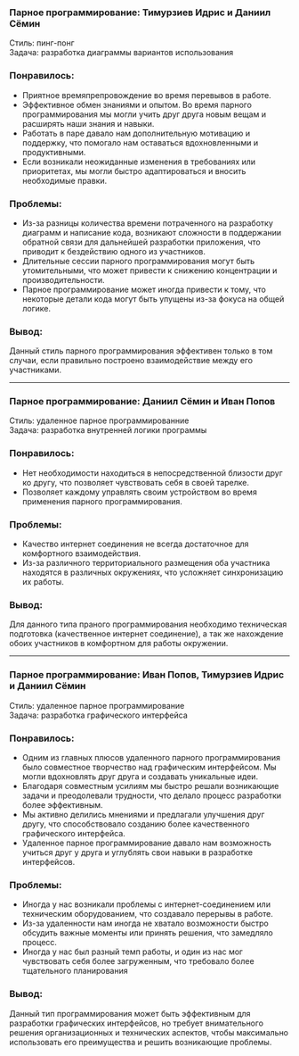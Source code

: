 ### Парное программирование: Тимурзиев Идрис и Даниил Сёмин
Стиль: пинг-понг  
Задача: разработка диаграммы вариантов использования

### Понравилось: 
- Приятное времяпрепровождение во время перевывов в работе.  
- Эффективное обмен знаниями и опытом. Во время парного программирования мы могли учить друг друга новым вещам и расширять наши знания и навыки.
- Работать в паре давало нам дополнительную мотивацию и поддержку, что помогало нам оставаться вдохновленными и продуктивными.
- Если возникали неожиданные изменения в требованиях или приоритетах, мы могли быстро адаптироваться и вносить необходимые правки. 

### Проблемы: 
- Из-за разницы количества времени потраченного на разработку диаграмм и написание кода, возникают сложности в поддержании обратной связи для дальнейшей разработки приложения, что приводит к бездействию одного из участников.
- Длительные сессии парного программирования могут быть утомительными, что может привести к снижению концентрации и производительности.
- Парное программирование может иногда привести к тому, что некоторые детали кода могут быть упущены из-за фокуса на общей логике.

### Вывод: 
Данный стиль парного программирования эффективен только в том случаи, если правильно построено взаимодействие между его участниками.

---

### Парное программирование: Даниил Сёмин и Иван Попов
Стиль: удаленное парное программированние  
Задача: разработка внутренней логики программы

### Понравилось: 
- Нет необходимости находиться в непосредственной близости друг ко другу, что позволяет чувствовать себя в своей тарелке.
- Позволяет каждому управлять своим устройством во время применения парного программирования.

### Проблемы:
- Качество интернет соединения не всегда достаточное для комфортного взаимодействия.
- Из-за различного территориального размещения оба участника находятся в различных окружениях, что усложняет синхронизацию их работы.

### Вывод: 
Для данного типа праного программирования необходимо техническая подготовка (качественное интернет соединение), а так же нахождение обоих участников в комфортном для работы окружении.

---

### Парное программирование: Иван Попов, Тимурзиев Идрис и Даниил Сёмин
Стиль: удаленное парное программирование  
Задача: разработка графического интерфейса

### Понравилось: 
- Одним из главных плюсов удаленного парного программирования было совместное творчество над графическим интерфейсом. Мы могли вдохновлять друг друга и создавать уникальные идеи.
- Благодаря совместным усилиям мы быстро решали возникающие задачи и преодолевали трудности, что делало процесс разработки более эффективным.
- Мы активно делились мнениями и предлагали улучшения друг другу, что способствовало созданию более качественного графического интерфейса.
- Удаленное парное программирование давало нам возможность учиться друг у друга и углублять свои навыки в разработке интерфейсов.

### Проблемы:
- Иногда у нас возникали проблемы с интернет-соединением или техническим оборудованием, что создавало перерывы в работе.
- Из-за удаленности нам иногда не хватало возможности быстро обсудить важные моменты или принять решения, что замедляло процесс.
- Иногда у нас был разный темп работы, и один из нас мог чувствовать себя более загруженным, что требовало более тщательного планирования

### Вывод: 
Данный тип программирования может быть эффективным для разработки графических интерфейсов, но требует внимательного решения организационных и технических аспектов, чтобы максимально использовать его преимущества и решить возникающие проблемы.
